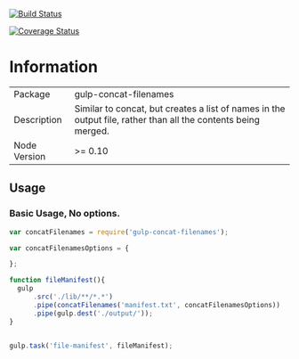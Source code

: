 [![Build Status](https://travis-ci.org/the-simian/gulp-concat-filenames.svg?branch=master)](https://travis-ci.org/the-simian/gulp-concat-filenames)

[![Coverage Status](https://img.shields.io/coveralls/the-simian/gulp-concat-filenames.svg)](https://coveralls.io/r/the-simian/gulp-concat-filenames)




# Information

|              |                                                                                                               |
|--------------|---------------------------------------------------------------------------------------------------------------|
| Package      | gulp-concat-filenames                                                                                         |
| Description  | Similar to concat, but creates a list of names in the output file, rather than all the contents being merged. |
| Node Version | >= 0.10                                                                                                       |

## Usage


### Basic Usage, No options.
```js
var concatFilenames = require('gulp-concat-filenames');

var concatFilenamesOptions = {

};

function fileManifest(){
  gulp
      .src('./lib/**/*.*')
      .pipe(concatFilenames('manifest.txt', concatFilenamesOptions))
      .pipe(gulp.dest('./output/'));
}


gulp.task('file-manifest', fileManifest);

```